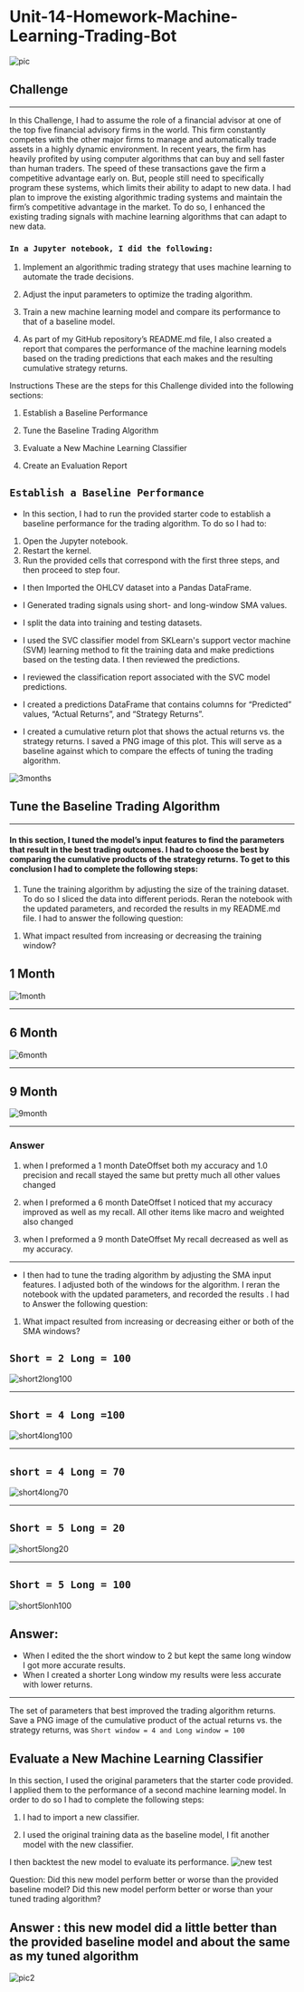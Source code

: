 # Unit-14-Homework-Machine-Learning-Trading-Bot
![pic](https://tse1.mm.bing.net/th?&id=OVP.0A-rPaZhSceBvv9Cj9KcvgIIEk&w=297&h=180&c=7&pid=2.1&rs=1)
## Challenge
---

In this Challenge, I had to assume the role of a financial advisor at one of the top five financial advisory firms in the world. This  firm constantly competes with the other major firms to manage and automatically trade assets in a highly dynamic environment. In recent years, the firm has heavily profited by using computer algorithms that can buy and sell faster than human traders.
The speed of these transactions gave the firm a competitive advantage early on. But, people still need to specifically program these systems, which limits their ability to adapt to new data. I had plan to improve the existing algorithmic trading systems and maintain the firm’s competitive advantage in the market. To do so, I enhanced the existing trading signals with machine learning algorithms that can adapt to new data.


### `In a Jupyter notebook, I did the following:`


1. Implement an algorithmic trading strategy that uses machine learning to automate the trade decisions.


2. Adjust the input parameters to optimize the trading algorithm.


3. Train a new machine learning model and compare its performance to that of a baseline model.


4. As part of my  GitHub repository’s README.md file, I also created a report that compares the performance of the machine learning models based on the trading predictions that each makes and the resulting cumulative strategy returns.



Instructions
These are the steps for this Challenge divided into the following sections:


1. Establish a Baseline Performance


2. Tune the Baseline Trading Algorithm


3. Evaluate a New Machine Learning Classifier


4. Create an Evaluation Report



## `Establish a Baseline Performance`

- In this section, I had to  run the provided starter code to establish a baseline performance for the trading algorithm. To do so I had to: 
1. Open the Jupyter notebook. 
2. Restart the kernel. 
3. Run the provided cells that correspond with the first three steps, and then proceed to step four.


- I then Imported the OHLCV dataset into a Pandas DataFrame.


- I Generated trading signals using short- and long-window SMA values.


- I split the data into training and testing datasets.


- I used the SVC classifier model from SKLearn's support vector machine (SVM) learning method to fit the training data and make predictions based on the testing data. I then reviewed  the predictions.


- I reviewed the classification report associated with the SVC model predictions.


- I created a predictions DataFrame that contains columns for “Predicted” values, “Actual Returns”, and “Strategy Returns”.


- I created a cumulative return plot that shows the actual returns vs. the strategy returns. I saved a PNG image of this plot. This will serve as a baseline against which to compare the effects of tuning the trading algorithm.

![3months](3_month.png)





## Tune the Baseline Trading Algorithm
---
#### In this section, I tuned the model’s input features to find the parameters that result in the best trading outcomes. I had to  choose the best by comparing the cumulative products of the strategy returns. To get to this conclusion I had to complete the following steps:


1. Tune the training algorithm by adjusting the size of the training dataset. To do so I sliced the  data into different periods. Reran the notebook with the updated parameters, and recorded the results in my README.md file. I had to answer the following question:
1)  What impact resulted from increasing or decreasing the training window?

## 1 Month
![1month](1_month.png)

---
## 6 Month 
![6month](6_month.png)

--- 

## 9 Month
![9month](9_month.png)

---

### Answer 
1. when I preformed a 1 month DateOffset both my accuracy and 1.0 precision and recall stayed the same but pretty much all other values changed

2. when I preformed a 6 month DateOffset I noticed that my accuracy improved as well as my recall. All other items like macro and weighted also changed

3. when I preformed a 9 month DateOffset My recall decreased as well as my accuracy. 

---




- I then had to tune the trading algorithm by adjusting the SMA input features. I adjusted both of the windows for the algorithm. I reran the notebook with the updated parameters, and recorded the results .
I had to Answer the following question: 
1. What impact resulted from increasing or decreasing either or both of the SMA windows?

## `Short = 2 Long = 100`
![short2long100](short2_long100.png)

--- 
## `Short = 4 Long =100`
![short4long100](short4_long_100.png)


---
## `short = 4 Long = 70`
![short4long70](short4_long70.png)

---

## `Short = 5 Long = 20`
![short5long20](short5_long20.png)

---

## `Short = 5 Long = 100`
 ![short5lonh100](short5_long100.png)

## Answer: 

- When I edited the the short window to 2 but kept the same long window I got more accurate results.
- When I created a shorter Long window my results were less accurate  with lower returns.

---

 The set of parameters that best improved the trading algorithm returns. Save a PNG image of the cumulative product of the actual returns vs. the strategy returns, was `Short window = 4 and Long window = 100`



## Evaluate a New Machine Learning Classifier
In this section, I used the original parameters that the starter code provided. I applied them to the performance of a second machine learning model. In order to do so I had to complete the following steps:


1. I had to import a new classifier.


2. I used the original training data as the baseline model, I fit another model with the new classifier.


I then backtest the new model to evaluate its performance.
![new test](newtest.png)

Question: Did this new model perform better or worse than the provided baseline model? Did this new model perform better or worse than your tuned trading algorithm?

## Answer : this new model did a little better than the provided baseline model and about the same as my tuned algorithm  


![pic2](https://th.bing.com/th/id/OIP.8fSWy8yLKMcdAL3JgikwSAHaEK?pid=ImgDet&rs=1)






